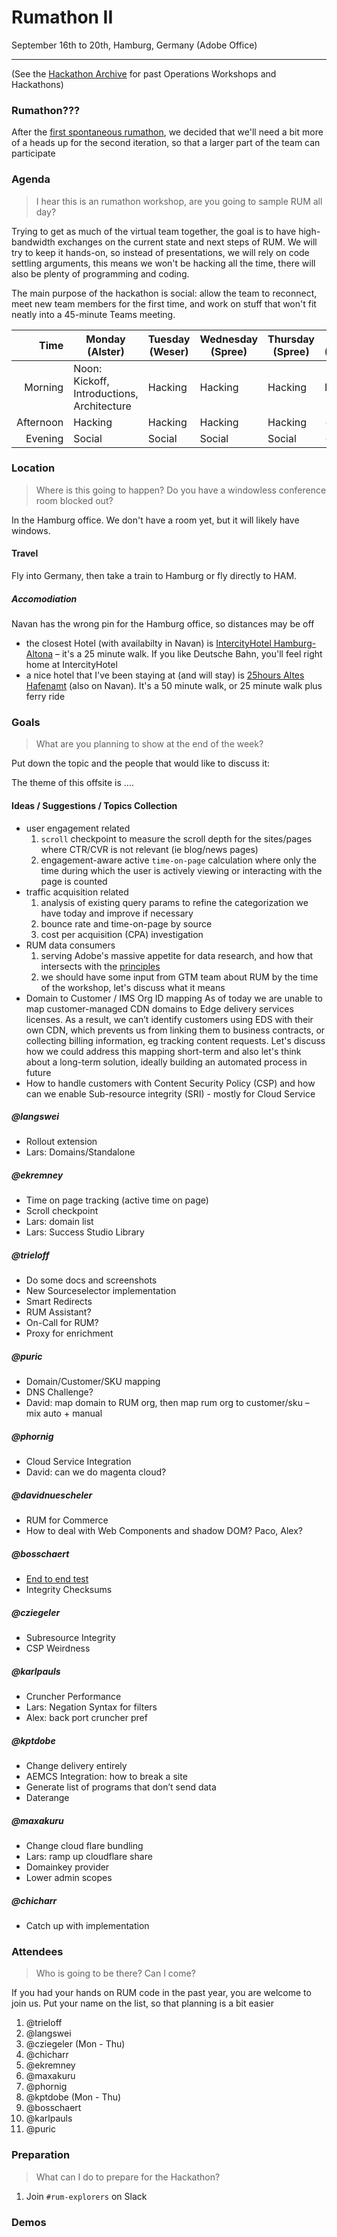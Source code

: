 # Rumathon II

September 16th to 20th, Hamburg, Germany (Adobe Office)

---

(See the [Hackathon Archive](./README.md) for past Operations Workshops and Hackathons)

### Rumathon???

After the [first spontaneous rumathon](./rum-1-bsl.md), we decided that we'll need a bit more of a heads up for the second iteration, so that a larger part of the team can
participate

### Agenda

> I hear this is an rumathon workshop, are you going to sample RUM all day?

Trying to get as much of the virtual team together, the goal is to have high-bandwidth exchanges on the current state and next steps of RUM. We will try to keep it hands-on, so instead
of presentations, we will rely on code settling arguments, this means we won't be hacking all the time, there will also be plenty
of programming and coding.

The main purpose of the hackathon is social: allow the team to reconnect, meet new team members for the first time, and work on
stuff that won't fit neatly into a 45-minute Teams meeting.

|      Time | Monday (Alster)                                        | Tuesday (Weser) | Wednesday (Spree) | Thursday (Spree) | Friday (Spree) |
| --------: | ------------------------------------------------------ | ------- | --------- | -------- | ------- |
|   Morning | Noon: Kickoff, Introductions, Architecture             | Hacking | Hacking   | Hacking  | Demos   |
| Afternoon | Hacking                                                | Hacking | Hacking   | Hacking  | -       |
|   Evening | Social                                                 | Social  | Social    | Social   | -       |

### Location

> Where is this going to happen? Do you have a windowless conference room blocked out?

In the Hamburg office. We don't have a room yet, but it will likely have windows.

#### Travel

Fly into Germany, then take a train to Hamburg or fly directly to HAM.

##### Accomodiation

Navan has the wrong pin for the Hamburg office, so distances may be off

- the closest Hotel (with availabilty in Navan) is [IntercityHotel Hamburg-Altona](https://hrewards.com/de/intercityhotel-hamburg-altona) – it's a 25 minute walk. If you like Deutsche Bahn, you'll feel right home at IntercityHotel
- a nice hotel that I've been staying at (and will stay) is [25hours Altes Hafenamt](https://www.25hours-hotels.com/hotels/hamburg/altes-hafenamt) (also on Navan). It's a 50 minute walk, or 25 minute walk plus ferry ride

### Goals

> What are you planning to show at the end of the week?

Put down the topic and the people that would like to discuss it:

The theme of this offsite is ....

#### Ideas / Suggestions / Topics Collection

- user engagement related
  1. `scroll` checkpoint to measure the scroll depth for the sites/pages where CTR/CVR is not relevant (ie blog/news pages)
  2. engagement-aware active `time-on-page` calculation where only the time during which the user is actively viewing or interacting with the page is counted
- traffic acquisition related
  1. analysis of existing query params to refine the categorization we have today and improve if necessary
  2. bounce rate and time-on-page by source
  3. cost per acquisition (CPA) investigation
- RUM data consumers
  1. serving Adobe's massive appetite for data research, and how that intersects with the [principles](https://github.com/adobe/helix-rum-js/blob/main/vision.md)
  2. we should have some input from GTM team about RUM by the time of the workshop, let's discuss what it means
- Domain to Customer / IMS Org ID mapping
As of today we are unable to map customer-managed CDN domains to Edge delivery services licenses. As a result, we can’t identify customers using EDS with their own CDN, which prevents us from linking them to business contracts, or collecting billing information, eg tracking content requests.
Let's discuss how we could address this mapping short-term and also let's think about a long-term solution, ideally building an automated process in future
- How to handle customers with Content Security Policy (CSP) and how can we enable Sub-resource integrity (SRI) - mostly for Cloud Service

##### @langswei
- Rollout extension
- Lars: Domains/Standalone

##### @ekremney
- Time on page tracking (active time on page)
- Scroll checkpoint
- Lars: domain list
- Lars: Success Studio Library

##### @trieloff
- Do some docs and screenshots
- New Sourceselector implementation 
- Smart Redirects
- RUM Assistant?
- On-Call for RUM?
- Proxy for enrichment 

##### @puric
- Domain/Customer/SKU mapping
- DNS Challenge? 
- David: map domain to RUM org, then map rum org to customer/sku – mix auto + manual

##### @phornig
- Cloud Service Integration
- David: can we do magenta cloud?

##### @davidnuescheler
- RUM for Commerce
- How to deal with Web Components and shadow DOM? Paco, Alex?

##### @bosschaert
- [End to end test](https://github.com/adobe/rum-integrations)
- Integrity Checksums

##### @cziegeler
- Subresource Integrity
- CSP Weirdness

##### @karlpauls
- Cruncher Performance
- Lars: Negation Syntax for filters
- Alex: back port cruncher pref

##### @kptdobe
- Change delivery entirely
- AEMCS Integration: how to break a site
- Generate list of programs that don’t send data
- Daterange


##### @maxakuru
- Change cloud flare bundling
- Lars: ramp up cloudflare share
- Domainkey provider
- Lower admin scopes

##### @chicharr
- Catch up with implementation

### Attendees

> Who is going to be there? Can I come?

If you had your hands on RUM code in the past year, you are welcome to join us. Put your name on the list, so that planning is a bit easier

1. @trieloff
2. @langswei
3. @cziegeler (Mon - Thu)
4. @chicharr
5. @ekremney
6. @maxakuru
7. @phornig
8. @kptdobe (Mon - Thu)
9. @bosschaert
10. @karlpauls
11. @puric

### Preparation

> What can I do to prepare for the Hackathon?

1. Join `#rum-explorers` on Slack

### Demos
